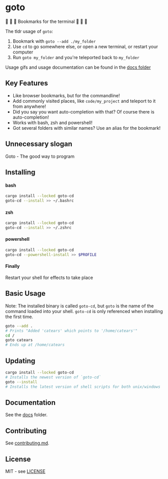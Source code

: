 # goto

🔖 🔖 🔖 Bookmarks for the terminal 🔖 🔖 🔖

The tldr usage of `goto`:

1. Bookmark with `goto --add ./my_folder`
2. Use `cd` to go somewhere else, or open a new terminal, or restart your computer
3. Run `goto my_folder` and you're teleported back to `my_folder`

Usage gifs and usage documentation can be found in the
[docs folder](https://github.com/CatEars/goto/blob/master/docs/README.md)

## Key Features

* Like browser bookmarks, but for the commandline!
* Add commonly visited places, like `code/my_project` and teleport to it from anywhere!
* Did you say you want auto-completion with that? Of course there is auto-completion!
* Works with bash, zsh and powershell!
* Got several folders with similar names? Use an alias for the bookmark!

## Unnecessary slogan

Goto - The good way to program

## Installing

#### bash

```sh
cargo install --locked goto-cd
goto-cd --install >> ~/.bashrc
```

#### zsh

```sh
cargo install --locked goto-cd
goto-cd --install >> ~/.zshrc
```

#### powershell

```sh
cargo install --locked goto-cd
goto-cd --powershell-install >> $PROFILE
```

#### Finally

Restart your shell for effects to take place

## Basic Usage

Note: The installed binary is called `goto-cd`, but `goto` is the name of the command 
loaded into your shell. `goto-cd` is only referenced when installing the first time.

```sh
goto --add .
# Prints "Added 'catears' which points to '/home/catears'"
cd /
goto catears
# Ends up at /home/catears
```

## Updating

```sh
cargo install --locked goto-cd
# Installs the newest version of `goto-cd`
goto --install
# Installs the latest version of shell scripts for both unix/windows
```

## Documentation

See the [docs](https://github.com/CatEars/goto/blob/master/docs/README.md) folder.

## Contributing

See [contributing.md](https://github.com/CatEars/goto/blob/master/Contributing.md).

## License

MIT - see [LICENSE](https://github.com/CatEars/goto/blob/master/LICENSE)
